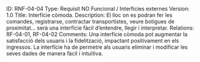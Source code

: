 ID: RNF-04-04
Type: Requisit NO Funcional / Interficies externes
Version: 1.0
Title: Interfície còmoda.
Description: El lloc on es podran fer les comandes, registrarse, contractar transportistes, veure botigues de proximitat… serà una interfície fàcil d’entendre, llegir i interpretar.
Relations: RF-04-01, RF-04-02
Comments: Una interfície còmoda pot augmentar la satisfacció dels usuaris i la fidelització, impactant positivament en els ingressos. La interfície ha de permetre als usuaris eliminar i modificar les seves dades de manera fàcil i intuïtiva.
